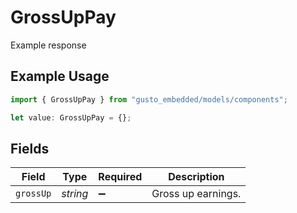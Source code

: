 # GrossUpPay

Example response

## Example Usage

```typescript
import { GrossUpPay } from "gusto_embedded/models/components";

let value: GrossUpPay = {};
```

## Fields

| Field              | Type               | Required           | Description        |
| ------------------ | ------------------ | ------------------ | ------------------ |
| `grossUp`          | *string*           | :heavy_minus_sign: | Gross up earnings. |